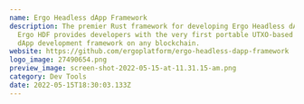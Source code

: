 ```yaml
---
name: Ergo Headless dApp Framework
description: The premier Rust framework for developing Ergo Headless dApps. The
  Ergo HDF provides developers with the very first portable UTXO-based headless
  dApp development framework on any blockchain.
website: https://github.com/ergoplatform/ergo-headless-dapp-framework
logo_image: 27490654.png
preview_image: screen-shot-2022-05-15-at-11.31.15-am.png
category: Dev Tools
date: 2022-05-15T18:30:03.133Z
---
```

